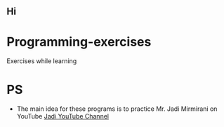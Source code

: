 ## Hi
# Programming-exercises
Exercises while learning
# PS
- The main idea for these programs is to practice Mr. Jadi Mirmirani on YouTube <a href="https://youtube.com/jadimirmirani">Jadi YouTube Channel</a>
